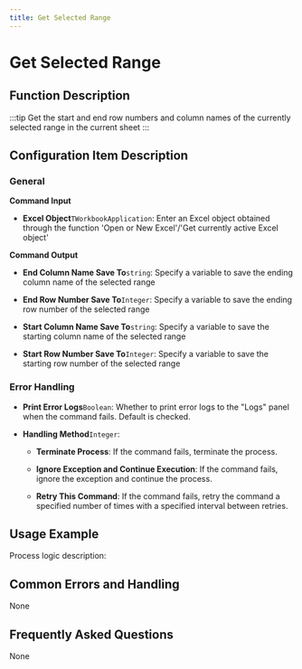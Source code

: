 ```yaml
---
title: Get Selected Range
---
```


# Get Selected Range

## Function Description

:::tip 
Get the start and end row numbers and column names of the currently selected range in the current sheet
:::

## Configuration Item Description

### General

**Command Input**

- **Excel Object**`TWorkbookApplication`: Enter an Excel object obtained through the function 'Open or New Excel'/'Get currently active Excel object'


**Command Output**

- **End Column Name Save To**`string`: Specify a variable to save the ending column name of the selected range

- **End Row Number Save To**`Integer`: Specify a variable to save the ending row number of the selected range

- **Start Column Name Save To**`string`: Specify a variable to save the starting column name of the selected range

- **Start Row Number Save To**`Integer`: Specify a variable to save the starting row number of the selected range


### Error Handling

- **Print Error Logs**`Boolean`: Whether to print error logs to the "Logs" panel when the command fails. Default is checked. 

- **Handling Method**`Integer`:

    - **Terminate Process**: If the command fails, terminate the process.

    - **Ignore Exception and Continue Execution**: If the command fails, ignore the exception and continue the process.

    - **Retry This Command**: If the command fails, retry the command a specified number of times with a specified interval between retries.

## Usage Example

Process logic description:

## Common Errors and Handling

None

## Frequently Asked Questions

None

